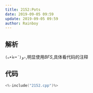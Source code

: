 ```yaml
---
title: 2152:Pots
date: 2019-09-05 09:59
update: 2019-09-05 09:59
author: Rainboy
---
```



## 解析

`(๑•̀ㅂ•́)و✧`,明显使用$BFS$,具体看代码的注释

## 代码

```c
<%-include("2152.cpp")%>
```



